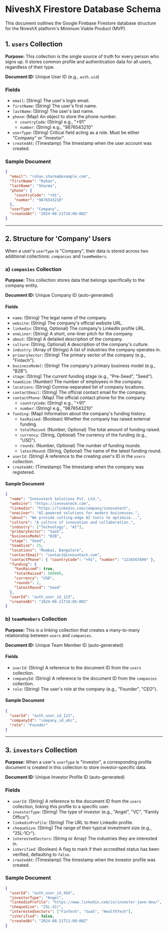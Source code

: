 # NiveshX Firestore Database Schema

This document outlines the Google Firebase Firestore database structure for the NiveshX platform's Minimum Viable Product (MVP).

## 1. `users` Collection

**Purpose:** This collection is the single source of truth for every person who signs up. It stores common profile and authentication data for all users, regardless of their type.

**Document ID:** Unique User ID (e.g., `auth.uid`)

### Fields

-   `email`: (String) The user's login email.
-   `firstName`: (String) The user's first name.
-   `lastName`: (String) The user's last name.
-   `phone`: (Map) An object to store the phone number.
    -   `countryCode`: (String) e.g., "+91"
    -   `number`: (String) e.g., "9876543210"
-   `userType`: (String) Critical field acting as a role. Must be either "Company" or "Investor".
-   `createdAt`: (Timestamp) The timestamp when the user account was created.

### Sample Document

```json
{
  "email": "rohan.sharma@example.com",
  "firstName": "Rohan",
  "lastName": "Sharma",
  "phone": {
    "countryCode": "+91",
    "number": "9876543210"
  },
  "userType": "Company",
  "createdAt": "2024-08-21T10:00:00Z"
}
```

---

## 2. Structure for 'Company' Users

When a user's `userType` is "Company", their data is stored across two additional collections: `companies` and `teamMembers`.

### a) `companies` Collection

**Purpose:** This collection stores data that belongs specifically to the company entity.

**Document ID:** Unique Company ID (auto-generated)

#### Fields

-   `name`: (String) The legal name of the company.
-   `website`: (String) The company's official website URL.
-   `linkedin`: (String, Optional) The company's LinkedIn profile URL.
-   `oneLiner`: (String) A short, one-liner pitch for the company.
-   `about`: (String) A detailed description of the company.
-   `culture`: (String, Optional) A description of the company's culture.
-   `industry`: (Array of Strings) A list of industries the company operates in.
-   `primarySector`: (String) The primary sector of the company (e.g., "Fintech").
-   `businessModel`: (String) The company's primary business model (e.g., "B2B").
-   `stage`: (String) The current funding stage (e.g., "Pre-Seed", "Seed").
-   `teamSize`: (Number) The number of employees in the company.
-   `locations`: (String) Comma-separated list of company locations.
-   `contactEmail`: (String) The official contact email for the company.
-   `contactPhone`: (Map) The official contact phone for the company.
    -   `countryCode`: (String) e.g., "+91"
    -   `number`: (String) e.g., "9876543210"
-   `funding`: (Map) Information about the company's funding history.
    -   `hasRaised`: (Boolean) Whether the company has raised external funding.
    -   `totalRaised`: (Number, Optional) The total amount of funding raised.
    -   `currency`: (String, Optional) The currency of the funding (e.g., "USD").
    -   `rounds`: (Number, Optional) The number of funding rounds.
    -   `latestRound`: (String, Optional) The name of the latest funding round.
-   `userId`: (String) A reference to the creating user's ID in the `users` collection.
-   `createdAt`: (Timestamp) The timestamp when the company was registered.

#### Sample Document

```json
{
  "name": "Innovatech Solutions Pvt. Ltd.",
  "website": "https://innovatech.com",
  "linkedin": "https://linkedin.com/company/innovatech",
  "oneLiner": "AI-powered solutions for modern businesses.",
  "about": "We provide cutting-edge AI tools to optimize...",
  "culture": "A culture of innovation and collaboration.",
  "industry": ["Technology", "AI"],
  "primarySector": "SaaS",
  "businessModel": "B2B",
  "stage": "Seed",
  "teamSize": 25,
  "locations": "Mumbai, Bangalore",
  "contactEmail": "contact@innovatech.com",
  "contactPhone": { "countryCode": "+91", "number": "1234567890" },
  "funding": {
    "hasRaised": true,
    "totalRaised": 500000,
    "currency": "USD",
    "rounds": 2,
    "latestRound": "Seed"
  },
  "userId": "auth_user_id_123",
  "createdAt": "2024-08-21T10:05:00Z"
}
```

### b) `teamMembers` Collection

**Purpose:** This is a linking collection that creates a many-to-many relationship between `users` and `companies`.

**Document ID:** Unique Team Member ID (auto-generated)

#### Fields

-   `userId`: (String) A reference to the document ID from the `users` collection.
-   `companyId`: (String) A reference to the document ID from the `companies` collection.
-   `role`: (String) The user's role at the company (e.g., "Founder", "CEO").

#### Sample Document

```json
{
  "userId": "auth_user_id_123",
  "companyId": "company_id_abc",
  "role": "Founder"
}
```

---

## 3. `investors` Collection

**Purpose:** When a user's `userType` is "Investor", a corresponding profile document is created in this collection to store investor-specific data.

**Document ID:** Unique Investor Profile ID (auto-generated)

### Fields

-   `userId`: (String) A reference to the document ID from the `users` collection, linking this profile to a specific user.
-   `investorType`: (String) The type of investor (e.g., "Angel", "VC", "Family Office").
-   `linkedinProfile`: (String) The URL to their LinkedIn profile.
-   `chequeSize`: (String) The range of their typical investment size (e.g., "25L-1Cr").
-   `interestedSectors`: (String or Array) The industries they are interested in.
-   `isVerified`: (Boolean) A flag to mark if their accredited status has been verified, defaulting to `false`.
-   `createdAt`: (Timestamp) The timestamp when the investor profile was created.

### Sample Document

```json
{
  "userId": "auth_user_id_456",
  "investorType": "Angel",
  "linkedinProfile": "https://www.linkedin.com/in/investor-jane-doe/",
  "chequeSize": "25L-1Cr",
  "interestedSectors": ["FinTech", "SaaS", "HealthTech"],
  "isVerified": false,
  "createdAt": "2024-08-21T11:00:00Z"
}
```
